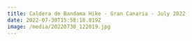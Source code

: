 ```yaml
---
title: Caldera de Bandama Hike - Gran Canaria - July 2022
date: 2022-07-30T15:58:18.819Z
image: /media/20220730_122019.jpg
---
```

